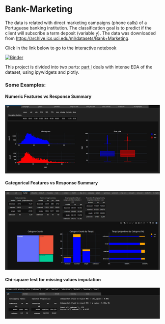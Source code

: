 # Bank-Marketing

The data is related with direct marketing campaigns (phone calls) of a Portuguese banking institution. The classification goal is to predict if the client will subscribe a term deposit (variable y). The data was downloaded from https://archive.ics.uci.edu/ml/datasets/Bank+Marketing.

Click in the link below to go to the interactive notebook

[![Binder](https://mybinder.org/badge_logo.svg)](https://mybinder.org/v2/gh/MTereM/Credit_risk/master)



This project is divided into two parts: [part I](./Bank-Marketing-Part-I-EDA.ipynb) deals with intense EDA of the dataset, using ipywidgets and plotly. 

### Some Examples:
#### Numeric Features vs Response Summary
![Numeric Features vs Response Summary](numeric_vs_target.jpg)

#### Categorical Features vs Response Summary
![Categorical Features vs Response Summary](cat_vs_target.jpg)

#### Chi-square test for missing values imputation
![Chi-square test for missing values imputation](chi_test_missing.jpg)


